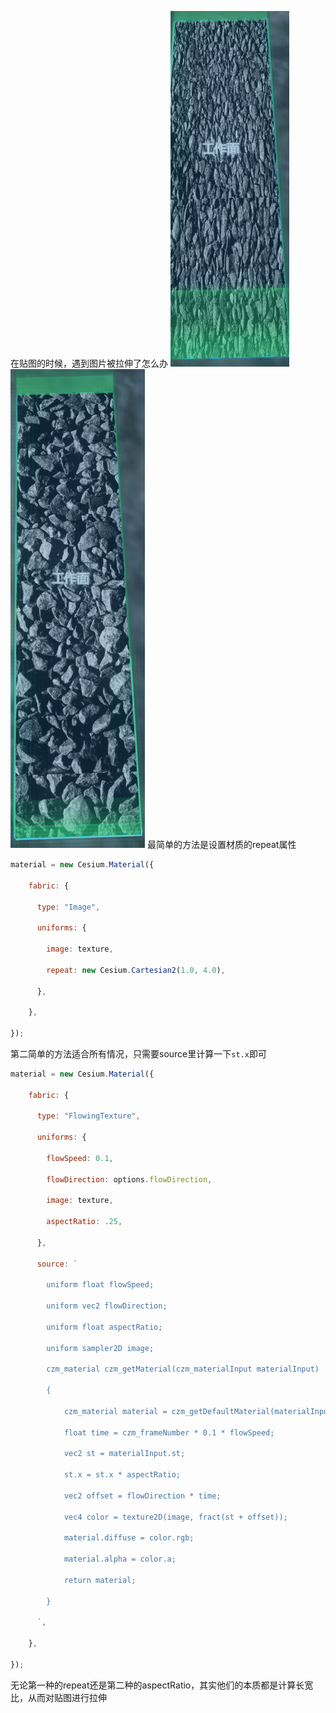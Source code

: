 在贴图的时候，遇到图片被拉伸了怎么办
![](../../public/Pasted%20image%2020240820100150.png)
![](../../public/Pasted%20image%2020240820100808.png)
最简单的方法是设置材质的repeat属性
```js
material = new Cesium.Material({

	fabric: {
	
	  type: "Image",
	
	  uniforms: {
	
		image: texture,
	
		repeat: new Cesium.Cartesian2(1.0, 4.0),
	
	  },
	
	},

});
```
第二简单的方法适合所有情况，只需要source里计算一下`st.x`即可
```js
material = new Cesium.Material({

	fabric: {
	
	  type: "FlowingTexture",
	
	  uniforms: {
	
		flowSpeed: 0.1,
	
		flowDirection: options.flowDirection,
	
		image: texture,
	
		aspectRatio: .25,
	
	  },
	
	  source: `
	
		uniform float flowSpeed;
	
		uniform vec2 flowDirection;
	
		uniform float aspectRatio;
	
		uniform sampler2D image;
	
		czm_material czm_getMaterial(czm_materialInput materialInput)
	
		{
	
			czm_material material = czm_getDefaultMaterial(materialInput);
	
			float time = czm_frameNumber * 0.1 * flowSpeed;
	
			vec2 st = materialInput.st;
	
			st.x = st.x * aspectRatio;
	
			vec2 offset = flowDirection * time;
	
			vec4 color = texture2D(image, fract(st + offset));
	
			material.diffuse = color.rgb;
	
			material.alpha = color.a;
	
			return material;
	
		}
	
	  `,
	
	},

});
```
无论第一种的repeat还是第二种的aspectRatio，其实他们的本质都是计算长宽比，从而对贴图进行拉伸
